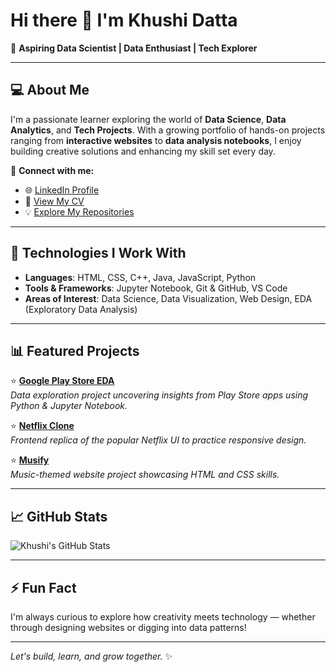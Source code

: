 # Hi there 👋 I'm Khushi Datta

🚀 **Aspiring Data Scientist | Data Enthusiast | Tech Explorer**

---

## 💻 About Me

I'm a passionate learner exploring the world of **Data Science**, **Data Analytics**, and **Tech Projects**. With a growing portfolio of hands-on projects ranging from **interactive websites** to **data analysis notebooks**, I enjoy building creative solutions and enhancing my skill set every day.

🔗 **Connect with me:**

- 🌐 [LinkedIn Profile](https://www.linkedin.com/in/khushi-datta-251766279)
- 📄 [View My CV](https://drive.google.com/file/d/1-ajFoMwdWyCgWAHqzwnkvxYbrHb18D49/view) <!-- You can replace "#" with your CV link when available -->
- 💡 [Explore My Repositories](https://github.com/Khushi-1-7?tab=repositories)

---

## 🔧 Technologies I Work With

- **Languages**: HTML, CSS, C++, Java, JavaScript, Python
- **Tools & Frameworks**: Jupyter Notebook, Git & GitHub, VS Code
- **Areas of Interest**: Data Science, Data Visualization, Web Design, EDA (Exploratory Data Analysis)

---

## 📊 Featured Projects

⭐ **[Google Play Store EDA](https://github.com/Khushi-1-7/Google-play-Store-EDA)**  
_Data exploration project uncovering insights from Play Store apps using Python & Jupyter Notebook._

⭐ **[Netflix Clone](https://github.com/Khushi-1-7/netflix-clone)**  
_Frontend replica of the popular Netflix UI to practice responsive design._

⭐ **[Musify](https://github.com/Khushi-1-7/musify)**  
_Music-themed website project showcasing HTML and CSS skills._

---

## 📈 GitHub Stats

![Khushi's GitHub Stats](https://github-readme-stats.vercel.app/api?username=Khushi-1-7&show_icons=true&theme=tokyonight)

---

## ⚡ Fun Fact

I'm always curious to explore how creativity meets technology — whether through designing websites or digging into data patterns!

---

*Let's build, learn, and grow together.* ✨
